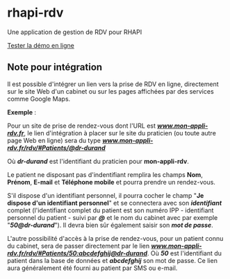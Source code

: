 # rhapi-rdv
Une application de gestion de RDV pour RHAPI

[Tester la démo en ligne](https://static.rhapi.net/demos/rdv)


## Note pour intégration

Il est possible d'intégrer un lien vers la prise de RDV en ligne, directement sur le site Web d'un cabinet ou sur les pages affichées par des services comme Google Maps.

**Exemple** : 

Pour un site de prise de rendez-vous dont l'URL est _**www.mon-appli-rdv.fr**_, le lien d'intégration à placer sur le site du praticien (ou toute autre page Web en ligne) sera du type _**www.mon-appli-rdv.fr/rdv/#Patients/@dr-durand**_

Où **_dr-durand_** est l'identifiant du praticien pour **mon-appli-rdv**.

Le patient ne disposant pas d'indentifiant remplira les champs **Nom**, **Prénom**, **E-mail** et **Téléphone mobile** et pourra prendre un rendez-vous.

S'il dispose d'un identifiant personnel, il pourra cocher le champ "**Je dispose d'un identifiant personnel**" et se connectera avec son **_identifiant_** complet (l'identifiant complet du patient est son numéro IPP - identifiant personnel du patient - suivi par **_@_** et le nom du cabinet avec par exemple "**_50@dr-durand_**"). Il devra bien sûr également saisir son **_mot de passe_**.

L'autre possibilité d'accès à la prise de rendez-vous, pour un patient connu du cabinet, sera de passer directement par le lien **_www.mon-appli-rdv.fr/rdv/#Patients/50:abcdefghij@dr-durand_**. Où **_50_** est l'identifiant du patient dans la base de données et **_abcdefghij_** son mot de passe. Ce lien aura généralement été fourni au patient par SMS ou e-mail.
